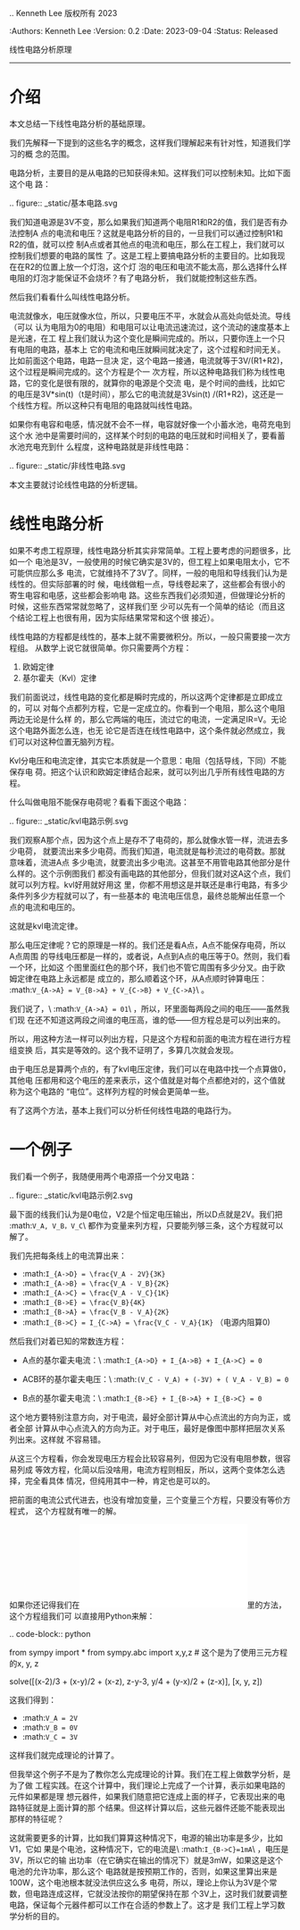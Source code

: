.. Kenneth Lee 版权所有 2023

:Authors: Kenneth Lee
:Version: 0.2
:Date: 2023-09-04
:Status: Released

线性电路分析原理
****************

介绍
====

本文总结一下线性电路分析的基础原理。

我们先解释一下提到的这些名字的概念，这样我们理解起来有针对性，知道我们学习的概
念的范围。

电路分析，主要目的是从电路的已知获得未知。这样我们可以控制未知。比如下面这个电
路：

.. figure:: _static/基本电路.svg

我们知道电源是3V不变，那么如果我们知道两个电阻R1和R2的值，我们是否有办法控制A
点的电流和电压？这就是电路分析的目的，一旦我们可以通过控制R1和R2的值，就可以控
制A点或者其他点的电流和电压，那么在工程上，我们就可以控制我们想要的电路的属性
了。这是工程上要搞电路分析的主要目的。比如我现在在R2的位置上放一个灯泡，这个灯
泡的电压和电流不能太高，那么选择什么样电阻的灯泡才能保证不会烧坏？有了电路分析，
我们就能控制这些东西。

然后我们看看什么叫线性电路分析。

电流就像水，电压就像水位，所以，只要电压不平，水就会从高处向低处流。导线（可以
认为电阻为0的电阻）和电阻可以让电流迅速流过，这个流动的速度基本上是光速，在工
程上我们就认为这个变化是瞬间完成的。所以，只要你连上一个只有电阻的电路，基本上
它的电流和电压就瞬间就决定了，这个过程和时间无关。比如前面这个电路，电路一旦决
定，这个电路一接通，电流就等于3V/(R1+R2)，这个过程是瞬间完成的。这个方程是个一
次方程，所以这种电路我们称为线性电路，它的变化是很有限的，就算你的电源是个交流
电，是个时间的曲线，比如它的电压是3V*sin(t)（t是时间），那么它的电流就是3Vsin(t)
/(R1+R2)，这还是一个线性方程。所以这种只有电阻的电路就叫线性电路。

如果你有电容和电感，情况就不会不一样，电容就好像一个小蓄水池，电荷充电到这个水
池中是需要时间的，这样某个时刻的电路的电压就和时间相关了，要看蓄水池充电充到什
么程度，这种电路就是非线性电路：

.. figure:: _static/非线性电路.svg

本文主要就讨论线性电路的分析逻辑。

线性电路分析
============

如果不考虑工程原理，线性电路分析其实非常简单。工程上要考虑的问题很多，比如一个
电池是3V，一般使用的时候它确实是3V的，但工程上如果电阻太小，它不可能供应那么多
电流，它就维持不了3V了。同样，一般的电阻和导线我们认为是线性的。但实际部署的时
候，电线做粗一点，导线卷起来了，这些都会有很小的寄生电容和电感，这些都会影响电
路。这些东西我们必须知道，但做理论分析的时候，这些东西常常就忽略了，这样我们至
少可以先有一个简单的结论（而且这个结论工程上也很有用，因为实际结果常常和这个很
接近）。

线性电路的方程都是线性的，基本上就不需要微积分。所以，一般只需要接一次方程组。
从数学上说它就很简单。你只需要两个方程：

1. 欧姆定律
2. 基尔霍夫（Kvl）定律

我们前面说过，线性电路的变化都是瞬时完成的，所以这两个定律都是立即成立的，可以
对每个点都列方程，它是一定成立的。你看到一个电阻，那么这个电阻两边无论是什么样
的，那么它两端的电压，流过它的电流，一定满足IR=V。无论这个电路外面怎么连，也无
论它是否连在线性电路中，这个条件就必然成立，我们可以对这种位置无脑列方程。

Kvl分电压和电流定律，其实它本质就是一个意思：电阻（包括导线，下同）不能保存电
荷。把这个认识和欧姆定律结合起来，就可以列出几乎所有线性电路的方程。

什么叫做电阻不能保存电荷呢？看看下面这个电路：

.. figure:: _static/kvl电路示例.svg

我们观察A那个点，因为这个点上是存不了电荷的，那么就像水管一样，流进去多少电荷，
就要流出来多少电荷。而我们知道，电流就是每秒流过的电荷数。那就意味着，流进A点
多少电流，就要流出多少电流。这甚至不用管电路其他部分是什么样的。这个示例图我们
都没有画电路的其他部分，但我们就对这A这个点，我们就可以列方程。kvl好用就好用这
里，你都不用想这是并联还是串行电路，有多少条件列多少方程就可以了，有一些基本的
电流电压信息，最终总能解出任意一个点的电流和电压的。

这就是kvl电流定律。

那么电压定律呢？它的原理是一样的。我们还是看A点，A点不能保存电荷，所以A点周围
的导线电压都是一样的，或者说，A点到A点的电压等于0。然则，我们看一个环，比如这
个图里面红色的那个环，我们也不管它周围有多少分叉。由于欧姆定律在电路上永远都是
成立的，那么顺着这个环，从A点顺时钟算电压：
:math:`V_{A->A} = V_{B->A} + V_{C->B} + V_{C->A}`\ 。

我们说了，\ :math:`V_{A->A} = 01`\ ，所以，环里面每两段之间的电压——虽然我们现
在还不知道这两段之间谁的电压高，谁的低——但方程总是可以列出来的。

所以，用这种方法一样可以列出方程，只是这个方程和前面的电流方程在进行方程组变换
后，其实是等效的。这个我不证明了，多算几次就会发现。

由于电压总是算两个点的，有了kvl电压定律，我们可以在电路中找一个点算做0，其他电
压都用和这个电压的差来表示，这个值就是对每个点都绝对的，这个值就称为这个电路的
“电位”。这样列方程的时候会更简单一些。

有了这两个方法，基本上我们可以分析任何线性电路的电路行为。

一个例子
========

我们看一个例子，我随便用两个电源搭一个分叉电路：

.. figure:: _static/kvl电路示例2.svg

最下面的线我们认为是0电位，V2是个恒定电压输出，所以D点就是2V。我们把
:math:`V_A, V_B，V_C`\ 都作为变量来列方程，只要能列够三条，这个方程就可以解了。

我们先把每条线上的电流算出来：

* :math:`I_{A->D} = \frac{V_A - 2V}{3K}`
* :math:`I_{A->B} = \frac{V_A - V_B}{2K}`
* :math:`I_{A->C} = \frac{V_A - V_C}{1K}`
* :math:`I_{B->E} = \frac{V_B}{4K}`
* :math:`I_{B->A} = \frac{V_B - V_A}{2K}`
* :math:`I_{B->C} = I_{C->A} = \frac{V_C - V_A}{1K}`  （电源内阻算0)

然后我们对着已知的常数连方程：

* A点的基尔霍夫电流：\ :math:`I_{A->D} + I_{A->B} + I_{A->C} = 0`

* ACB环的基尔霍夫电压：\ :math:`(V_C - V_A) + (-3V) + ( V_A - V_B) = 0`

* B点的基尔霍夫电流：\ :math:`I_{B->E} + I_{B->A} + I_{B->C} = 0`

这个地方要特别注意方向，对于电流，最好全部计算从中心点流出的方向为正，或者全部
计算从中心点流入的方向为正。对于电压，最好是像图中那样把层次关系列出来。这样就
不容易错。

从这三个方程看，你会发现电压方程会比较容易列，但因为它没有电阻参数，很容易列成
等效方程，化简以后没啥用，电流方程则相反，所以，这两个变体怎么选择，完全看具体
情况，但纯用其中一种，肯定也是可以的。

把前面的电流公式代进去，也没有增加变量，三个变量三个方程，只要没有等价方程式，
这个方程就有唯一的解。

如果你还记得我们在![](教中学生学编程2：解方程.md)里的方法，这个方程组我们可
以直接用Python来解：

.. code-block:: python
   
   from sympy import *
   from sympy.abc import x,y,z   # 这个是为了使用三元方程的x, y, z

   solve([(x-2)/3 + (x-y)/2 + (x-z), z-y-3, y/4 + (y-x)/2 + (z-x)], [x, y, z])

这我们得到：

* :math:`V_A = 2V`
* :math:`V_B = 0V`
* :math:`V_C = 3V`

这样我们就完成理论的计算了。

但我举这个例子不是为了教你怎么完成理论的计算。我们在工程上做数学分析，是为了做
工程实践。在这个计算中，我们理论上完成了一个计算，表示如果电路的元件如果都是理
想元器件，如果我们随意把它连成上面的样子，它表现出来的电路特征就是上面计算的那
个结果。但这样计算以后，这些元器件还能不能表现出那样的特征呢？

这就需要更多的计算，比如我们算算这种情况下，电源的输出功率是多少，比如V1，它如
果是个电池，这种情况下，它的电流是\ :math:`I_{B->C}=1mA`\ ，电压是3V，所以它的输
出功率（在它确实在输出的情况下）就是3mW，如果这是这个电池的允许功率，那么这个
电路就是按预期工作的，否则，如果这里算出来是100W，这个电池根本就没法供应这么多
电荷，所以，理论上你认为3V是个常数，但电路连成这样，它就没法按你的期望保持在那
个3V上，这时我们就要调整电路，保证每个元器件都可以工作在合适的参数上了。这才是
我们工程上学习数学分析的目的。
